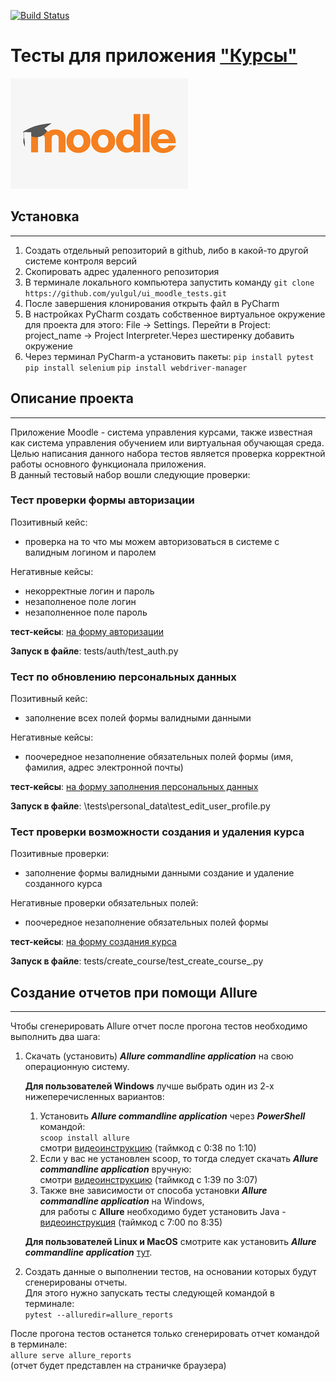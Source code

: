 [![Build Status](https://app.travis-ci.com/yulgul/ui_moodle_tests.svg?branch=main)](https://app.travis-ci.com/github/yulgul/ui_moodle_tests)

# Тесты для приложения ["Курсы"](https://qacoursemoodle.innopolis.university)

![Курсы](logo.png)

## Установка
***
1. Создать отдельный репозиторий в github, либо в какой-то другой системе контроля версий
2. Скопировать адрес удаленного репозитория
3. В терминале локального компьютера запустить команду ```git clone https://github.com/yulgul/ui_moodle_tests.git```
4. После завершения клонирования открыть файл в PyCharm 
5. В настройках PyCharm создать собственное виртуальное окружение для проекта для этого: File → Settings. Перейти в Project: project_name → Project Interpreter.Через шестиренку добавить окружение
6. Через терминал PyCharm-а установить пакеты: 
```pip install pytest ```
```pip install selenium```
```pip install webdriver-manager```

## Описание проекта
***
Приложение Moodle - система управления курсами, также известная как система управления обучением или виртуальная обучающая среда. Целью написания данного набора тестов является проверка корректной работы основного функционала приложения. <br> В данный тестовый набор вошли следующие проверки:
### Тест проверки формы авторизации
Позитивный кейс:
* проверка на то что мы можем авторизоваться в системе с валидным логином и паролем<br>

Негативные кейсы:
* некорректные логин и пароль
* незаполненое поле логин
* незаполненное поле пароль

__тест-кейсы__: [на форму авторизации](https://docs.google.com/spreadsheets/d/1_DCJLRXljcAk3P_9b39I80vea56N_3lEJiSLU6kvYk8/edit#gid=0)

__Запуск в файле__: tests/auth/test_auth.py

### Тест по обновлению персональных данных
Позитивный кейс:
* заполнение всех полей формы валидными данными

Негативные кейсы:
* поочередное незаполнение обязательных полей формы (имя, фамилия, адрес электронной почты)


__тест-кейсы__: [на форму заполнения персональных данных](https://docs.google.com/spreadsheets/d/1_DCJLRXljcAk3P_9b39I80vea56N_3lEJiSLU6kvYk8/edit#gid=87351930)

__Запуск в файле__: \tests\personal_data\test_edit_user_profile.py

### Тест проверки возможности создания и удаления курса
Позитивные проверки:
* заполнение формы валидными данными создание и удаление созданного курса

Негативные проверки обязательных полей:
* поочередное незаполнение обязательных полей формы 

__тест-кейсы__: [на форму создания курса](https://docs.google.com/spreadsheets/d/1_DCJLRXljcAk3P_9b39I80vea56N_3lEJiSLU6kvYk8/edit#gid=1776148263)

__Запуск в файле__: tests/create_course/test_create_course_.py

## Создание отчетов при помощи Allure
***
Чтобы сгенерировать Allure отчет после прогона тестов необходимо выполнить два шага:
1. Скачать (установить) _**Allure commandline application**_  на свою операционную систему.

   **Для пользователей Windows** лучше выбрать один из 2-х нижеперечисленных вариантов:
   1) Установить _**Allure commandline application**_ через _**PowerShell**_ командой:
   <br>```scoop install allure```<br>
      смотри [видеоинструкцию](https://www.youtube.com/watch?v=3WuTSDkfuqQ) (таймкод с 0:38 по 1:10)
   2) Если у вас не установлен scoop, то тогда следует скачать _**Allure commandline application**_ вручную:<br>
      смотри [видеоинструкцию](https://www.youtube.com/watch?v=3WuTSDkfuqQ) (таймкод с 1:39 по 3:07)
   3) Также вне зависимости от способа установки _**Allure commandline application**_ на Windows,
   <br>для работы с **Allure** необходимо будет
   установить Java - [видеоинструкция](https://www.youtube.com/watch?v=6qASwPL86MM&t=1352s) (таймкод с 7:00 по 8:35)

   **Для пользователей Linux и MacOS** смотрите как установить
_**Allure commandline application**_ [тут](https://docs.qameta.io/allure/#_installing_a_commandline).

2. Создать данные о выполнении тестов, на основании которых будут сгенерированы отчеты.
<br>Для этого нужно запускать тесты следующей командой в терминале:<br>```pytest --alluredir=allure_reports```


После прогона тестов останется только сгенерировать отчет командой в терминале:
<br>```allure serve allure_reports```<br>(отчет будет представлен на страничке браузера)
